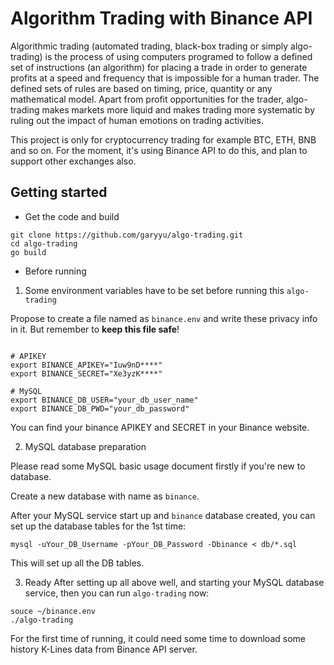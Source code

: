 # Algorithm Trading with Binance API

Algorithmic trading (automated trading, black-box trading or simply algo-trading) is the process of using computers programed to follow a defined set of instructions (an algorithm) for placing a trade in order to generate profits at a speed and frequency that is impossible for a human trader. The defined sets of rules are based on timing, price, quantity or any mathematical model. Apart from profit opportunities for the trader, algo-trading makes markets more liquid and makes trading more systematic by ruling out the impact of human emotions on trading activities. 

This project is only for cryptocurrency trading for example BTC, ETH, BNB and so on. For the moment, it's using Binance API to do this, and plan to support other exchanges also.

## Getting started

- Get the code and build
```shell
git clone https://github.com/garyyu/algo-trading.git
cd algo-trading
go build
```

- Before running

1. Some environment variables have to be set before running this `algo-trading`

Propose to create a file named as `binance.env` and write these privacy info in it. But remember to **keep this file safe**!

```shell

# APIKEY
export BINANCE_APIKEY="Iuw9nD****"
export BINANCE_SECRET="Xe3yzK****"

# MySQL
export BINANCE_DB_USER="your_db_user_name"
export BINANCE_DB_PWD="your_db_password"
```
You can find your binance APIKEY and SECRET in your Binance website.

2. MySQL database preparation

Please read some MySQL basic usage document firstly if you're new to database.

Create a new database with name as `binance`.

After your MySQL service start up and `binance` database created, you can set up the database tables for the 1st time:
```shell
mysql -uYour_DB_Username -pYour_DB_Password -Dbinance < db/*.sql 
```
This will set up all the DB tables. 

3. Ready
After setting up all above well, and starting your MySQL database service, then you can run `algo-trading` now:
```shell
souce ~/binance.env
./algo-trading
```

For the first time of running, it could need some time to download some history K-Lines data from Binance API server.



